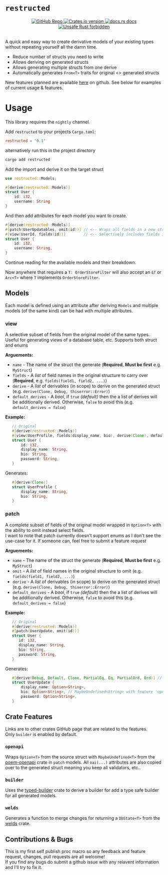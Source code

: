 # `restructed`

<!-- Credit to poem crate for this readme.md section! I love that crate! -->
<div align="center">
  <a href="https://github.com/NexRX/restructed">
    <img src="https://img.shields.io/badge/GitHub-100000?style=for-the-badge&logo=github&logoColor=white"
      alt="GitHub Repo" />
  </a>
  <!-- Crates version -->
  <a href="https://crates.io/crates/restructed">
    <img src="https://img.shields.io/crates/v/restructed.svg?style=flat-square"
    alt="Crates.io version" />
  </a>
  <!-- docs.rs docs -->
  <a href="https://docs.rs/restructed">
    <img src="https://img.shields.io/badge/docs-latest-blue.svg?style=flat-square"
      alt="docs.rs docs" />
  </a>
  <a href="https://github.com/rust-secure-code/safety-dance/">
    <img src="https://img.shields.io/badge/unsafe-forbidden-success.svg?style=flat-square"
      alt="Unsafe Rust forbidden" />
  </a>
</div>
<br/>

A quick and easy way to create derivative models of your existing types without repeating yourself all the damn time. <br/>

- Reduce number of structs you need to write
- Allows deriving on generated structs
- Allows generating multiple structs from one derive
- Automatically generates `From<T>` traits for original <> generated structs

New features planned are available [here](https://github.com/NexRX/restructed/issues/1) on github. See below for examples of current usage & features.

# Usage

This library requires the `nightly` channel.

Add `restructed` to your projects `Cargo.toml`:

```toml
restructed = "0.1"
```

alternatively run this in the project directory

```sh
cargo add restructed
```

Add the import and derive it on the target struct

```rust
use restructed::Models;

#[derive(restructed::Models)]
struct User {
    id: i32,
    username: String
}

```

And then add attributes for each model you want to create.

```rust
#[derive(restructed::Models)]
#[patch(UserUpdatables, omit(id))] // <-- Wraps all fields in a new struct with Option
#[view(UserId, fields(id))]        // <-- Selectively includes fields in a new struct
struct User {
    id: i32,
    username: String,
}
```

Continue reading for the available models and their breakdown.

Now anywhere that requires a `T: OrderStoreFilter` will also accept an `&T` or `Arc<T>` where `T` implements `OrderStoreFilter`.

## Models

Each model is defined using an attribute after deriving `Models` and multiple models (of the same kind) can be had with multiple attributes.

### view

A selective subset of fields from the original model of the same types. Useful for generating views of a database table, etc. Supports both struct and enums

**Arguements:**

- `name` - The name of the struct the generate (**Required**, **Must be first** e.g. `MyStruct`)
- `fields` - A _list_ of field names in the original structure to carry over (**Required**, e.g. `fields(field1, field2, ...)`)
- `derive` - A _list_ of derivables (in scope) to derive on the generated struct (e.g. `derive(Clone, Debug, thiserror::Error)`)
- `default_derives` - A _bool_, if `true` _(default)_ then the a list of derives will be additionally derived. Otherwise, `false` to avoid this (e.g. `default_derives = false`)

**Example:**

```rust
   // Original
   #[derive(restructed::Models)]
   #[view(UserProfile, fields(display_name, bio), derive(Clone), default_derives = false)]
   struct User {
       id: i32,
       display_name: String,
       bio: String,
       password: String,
   }
```

Generates:

```rust
   #[derive(Clone)]
   struct UserProfile {
       display_name: String,
       bio: String,
   }
```

### patch

A complete subset of fields of the original model wrapped in `Option<T>` with the ability to omit instead select fields. <br/>
I want to note that patch currently doesn't support enums as I don't see the use-case for it. If someone can, feel free to submit a feature request

**Arguements:**

- `name` - The name of the struct the generate (**Required**, **Must be first** e.g. `MyStruct`)
- `omit` - A _list_ of field names in the original structure to omit (e.g. `fields(field1, field2, ...)`)
- `derive` - A _list_ of derivables (in scope) to derive on the generated struct (e.g. `derive(Clone, Debug, thiserror::Error)`)
- `default_derives` - A _bool_, if `true` _(default)_ then the a list of derives will be additionally derived. Otherwise, `false` to avoid this (e.g. `default_derives = false`)

**Example:**

```rust
   // Original
   #[derive(restructed::Models)]
   #[patch(UserUpdate, omit(id))]
   struct User {
      id: i32,
      display_name: String,
      bio: String,
      password: String,
   }
```

Generates:

```rust
   #[derive(Debug, Default, Clone, PartialEq, Eq, PartialOrd, Ord)] // <-- Default derives (when *not* disabled)
   struct UserUpdate {
       display_name: Option<String>,
       bio: Option<String>, // MaybeUndefined<String> with feature 'openapi'
       password: Option<String>,
   }
```

## Crate Features

Links are to other crates GitHub page that are related to the features.<br/>
Only `builder` is enabled by default.

### `openapi`

Wraps `Option<T>` from the source struct with `MaybeUndefined<T>` from the [poem-openapi](https://github.com/poem-web/poem/tree/master/poem-openapi) crate in `patch` models. All `oai(...)` attributes are also copied over to the generated struct meaning you keep all validators, etc..

### `builder`

Uses the [typed-builder](https://github.com/idanarye/rust-typed-builder) crate to derive a builder for add a type safe builder for all generated models.

### `welds`

Generates a function to merge changes for returning a `DbState<T>` from the [welds](https://github.com/weldsorm/welds) crate.

## Contributions & Bugs

This is my first self publish proc macro so any feedback and feature request, changes, pull requests are all welcome! <br/>
If you find any bugs do submit a github issue with any relavent information and I'll try to fix it.
